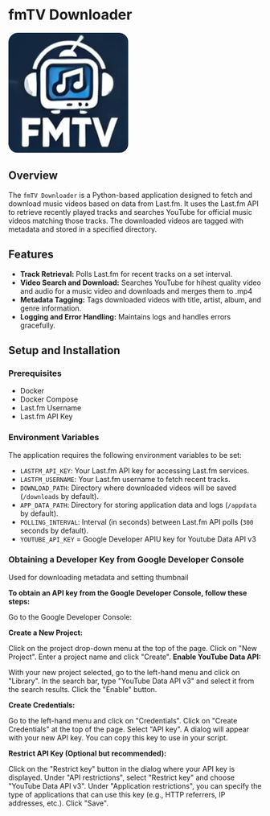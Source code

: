 # fmTV Downloader

![fmTV Downloader](assets/icon.png)

## Overview

The `fmTV Downloader` is a Python-based application designed to fetch and download music videos based on data from Last.fm. It uses the Last.fm API to retrieve recently played tracks and searches YouTube for official music videos matching those tracks. The downloaded videos are tagged with metadata and stored in a specified directory.

## Features

- **Track Retrieval:** Polls Last.fm for recent tracks on a set interval.
- **Video Search and Download:** Searches YouTube for hihest quality video and audio for a music video and downloads and merges them to .mp4
- **Metadata Tagging:** Tags downloaded videos with title, artist, album, and genre information.
- **Logging and Error Handling:** Maintains logs and handles errors gracefully.

## Setup and Installation

### Prerequisites

- Docker
- Docker Compose
- Last.fm Username
- Last.fm API Key



### Environment Variables

The application requires the following environment variables to be set:

- `LASTFM_API_KEY`: Your Last.fm API key for accessing Last.fm services.
- `LASTFM_USERNAME`: Your Last.fm username to fetch recent tracks.
- `DOWNLOAD_PATH`: Directory where downloaded videos will be saved (`/downloads` by default).
- `APP_DATA_PATH`: Directory for storing application data and logs (`/appdata` by default).
- `POLLING_INTERVAL`: Interval (in seconds) between Last.fm API polls (`300` seconds by default).
- `YOUTUBE_API_KEY` = Google Developer APIU key for Youtube Data API v3

### Obtaining a Developer Key from Google Developer Console

Used for downloading metadata and setting thumbnail

**To obtain an API key from the Google Developer Console, follow these steps:**

Go to the Google Developer Console:


**Create a New Project:**

Click on the project drop-down menu at the top of the page.
Click on "New Project".
Enter a project name and click "Create".
**Enable YouTube Data API:**

With your new project selected, go to the left-hand menu and click on "Library".
In the search bar, type "YouTube Data API v3" and select it from the search results.
Click the "Enable" button.

**Create Credentials:**

Go to the left-hand menu and click on "Credentials".
Click on "Create Credentials" at the top of the page.
Select "API key".
A dialog will appear with your new API key. You can copy this key to use in your script.

**Restrict API Key (Optional but recommended):**

Click on the "Restrict key" button in the dialog where your API key is displayed.
Under "API restrictions", select "Restrict key" and choose "YouTube Data API v3".
Under "Application restrictions", you can specify the type of applications that can use this key (e.g., HTTP referrers, IP addresses, etc.).
Click "Save".
